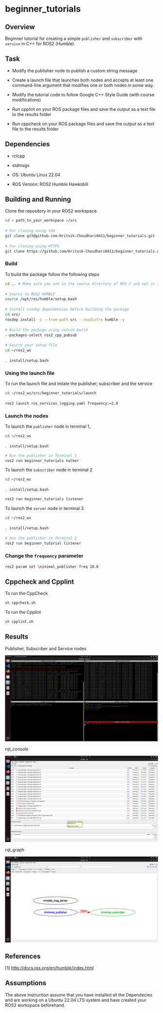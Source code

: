 # beginner_tutorials

## Overview

Beginner tutorial for creating a simple `publisher` and `subscriber` with `service` in C++ for ROS2 (Humble).

## Task

- Modify the publisher node to publish a custom string message

- Create a launch file that launches both nodes and accepts at least one command-line argument that modifies one or both nodes in some way.

- Modify the tutorial code to follow Google C++ Style Guide (with course modifications)

- Run cpplint on your ROS package files and save the output as a text file to the results folder

- Run cppcheck on your ROS package files and save the output as a text file to the results folder

## Dependencies

- rclcpp

- stdmsgs

- OS: Ubuntu Linux 22.04

- ROS Version: ROS2 Humble Hawksbill

## Building and Running

Clone the repository in your ROS2 workspace.

```sh
cd < path_to_your_workspace >/src

# For cloning using SSH
git clone git@github.com:Hritvik-Choudhari0411/beginner_tutorials.git

# For cloning using HTTPS
git clone https://github.com/Hritvik-Choudhari0411/beginner_tutorials.git
```

### Build

To build the package follow the following steps

```sh
cd .. # Make sure you are in the source directory of ROS 2 and not in src

# Source to ROS2 HUMBLE
source /opt/ros/humble/setup.bash

# Install rosdep dependencies before building the package
cd src/
rosdep install -i --from-path src --rosdistro humble -y

# Build the package using colcon build
--packages-select ros2_cpp_pubsub

# Source your setup file
cd ~/ros2_ws

. install/setup.bash
```

### Using the launch file

To run the launch file and initate the publisher, subscriber and the service

```sh
cd ~/ros2_ws/src/beginner_tutorials/launch

ros2 launch ros_services_logging.yaml frequency:=2.0
```

### Launch the nodes

To launch the `publisher` node in terminal 1,

```sh
cd ~/ros2_ws

. install/setup.bash
```

```sh
# Run the publisher in Terminal 1
ros2 run beginner_tutorials talker
```

To launch the `subscriber` node in terminal 2

```sh
cd ~/ros2_ws

. install/setup.bash
```

```sh
ros2 run beginner_tutorials listener
```

To launch the `server` node in terminal 3

```sh
cd ~/ros2_ws

. install/setup.bash
 
# Run the publisher in Terminal 2
ros2 run beginner_tutorial listener
```

### Change the ```frequency``` parameter

```sh
ros2 param set \minimal_publisher freq 10.0
```

## Cppcheck and Cpplint

To run the CppCheck

```sh
sh cppcheck.sh
```

To run the Cpplint

```sh
sh cpplint.sh
```

## Results

Publisher, Subscriber and Service nodes

![](results/ros2_services.png)

rqt_console

![](results/ros2_services_console.png)

rqt_graph

![](results/ros2_services_rqtgraph.png)

## References

[1] http://docs.ros.org/en/humble/index.html

## Assumptions

The above instruction assume that you have installed all the Dependecies and are working on a Ubuntu 22.04 LTS system and have created your ROS2 workspace beforehand.
